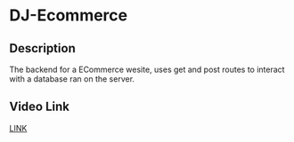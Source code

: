 # DJ-Ecommerce
## Description
The backend for a ECommerce wesite, uses get and post routes to interact with a database ran on the server. 
## Video Link
[LINK](https://www.youtube.com/watch?v=oDfM80sjDLY)